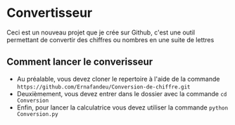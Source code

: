 # Convertisseur
Ceci est un nouveau projet que je crée sur Github, c'est une outil permettant de convertir des chiffres ou nombres en une suite de lettres

## Comment lancer le converisseur
* Au préalable, vous devez cloner le repertoire à l'aide de la commande `https://github.com/Ernafandeu/Conversion-de-chiffre.git`
* Deuxièmement, vous devez entrer dans le dossier avec la commande `cd Conversion` 
* Enfin, pour lancer la calculatrice vous devez utiliser la commande `python Conversion.py`

